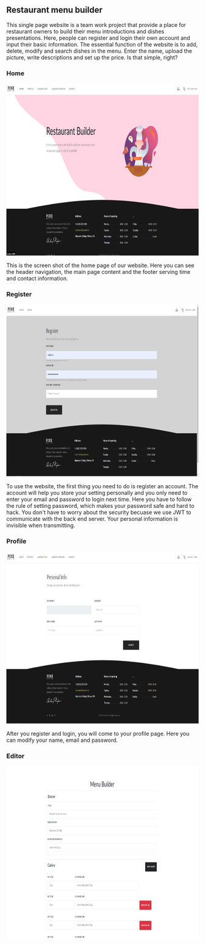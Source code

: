 <h2>Restaurant menu builder</h2>
<p>
This single page website is a team work project that provide a place for restaurant owners to build
 their menu introductions and dishes presentations. Here, people can register and login their own
  account and input their basic information. The essential function of the website is to add, delete, modify and search dishes in the menu. Enter the name, upload the picture, write descriptions and set up the price. Is that simple, right?
	</p>
<h3>Home</h3>
<div align="center">
	<img src="screenshot/Home.png" alt="" width="800" height="450">
</div>
<p>
This is the screen shot of the home page of our website. Here you can see the header navigation, the main page content and the footer serving time and contact information.
	</p>
<h3>Register</h3>
<div align="center">
	<img src="screenshot/Register.png" alt="" width="800" height="450">
</div>
<p>
To use the website, the first thing you need to do is register an account. The account will help you store your setting personally and you only need to enter your email and password to login next time. Here you have to follow the rule of setting password, which makes your password safe and hard to hack. You don't have to worry about the security becuase we use JWT to communicate with the back end server. Your personal information is invisible when transmitting.
	</p>
<h3>Profile</h3>
<div align="center">
	<img src="screenshot/Profile.png" alt="" width="800" height="450">
</div>
<p>After you register and login, you will come to your profile page. Here you can modify your name, email and password.</p>
<h3>Editor</h3>
<div align="center">
	<img src="screenshot/Editor.png" alt="" width="800" height="450">
</div>
